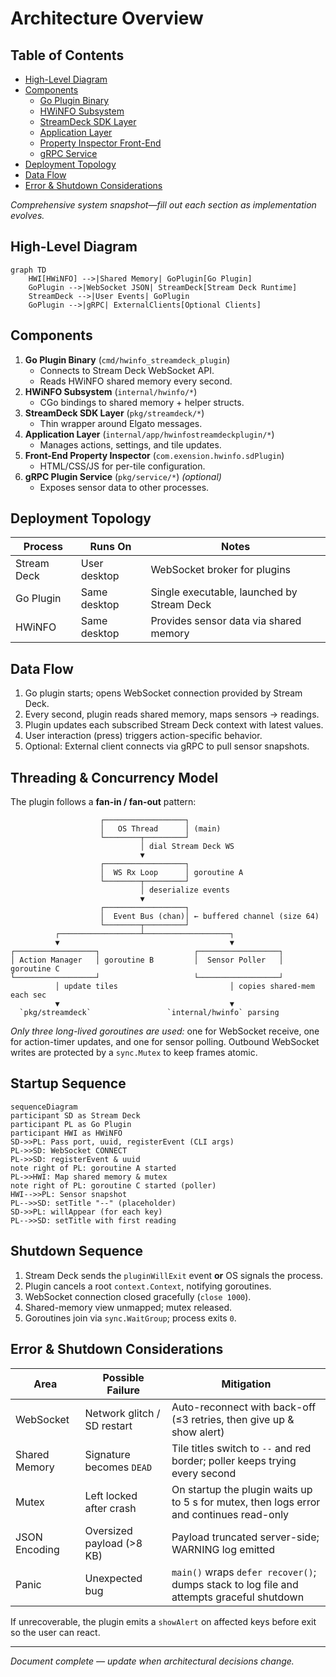 # Architecture Overview
## Table of Contents
- [High-Level Diagram](#high-level-diagram)
- [Components](#components)
  - [Go Plugin Binary](#go-plugin-binary-cmdhwinfo_streamdeck_plugin)
  - [HWiNFO Subsystem](#hwinfo-subsystem-internalhwinfo)
  - [StreamDeck SDK Layer](#streamdeck-sdk-layer-pkgstreamdeck)
  - [Application Layer](#application-layer-internalapphwinfostreamdeckplugin)
  - [Property Inspector Front-End](#property-inspector-front-end-sdplugin)
  - [gRPC Service](#grpc-service-pkgservice)
- [Deployment Topology](#deployment-topology)
- [Data Flow](#data-flow)
- [Error & Shutdown Considerations](#error--shutdown-considerations-planned)

_Comprehensive system snapshot—fill out each section as implementation evolves._

## High-Level Diagram

```mermaid
graph TD
    HWI[HWiNFO] -->|Shared Memory| GoPlugin[Go Plugin]
    GoPlugin -->|WebSocket JSON| StreamDeck[Stream Deck Runtime]
    StreamDeck -->|User Events| GoPlugin
    GoPlugin -->|gRPC| ExternalClients[Optional Clients]
```

## Components

1. **Go Plugin Binary** (`cmd/hwinfo_streamdeck_plugin`)
   - Connects to Stream Deck WebSocket API.
   - Reads HWiNFO shared memory every second.
2. **HWiNFO Subsystem** (`internal/hwinfo/*`)
   - CGo bindings to shared memory + helper structs.
3. **StreamDeck SDK Layer** (`pkg/streamdeck/*`)
   - Thin wrapper around Elgato messages.
4. **Application Layer** (`internal/app/hwinfostreamdeckplugin/*`)
   - Manages actions, settings, and tile updates.
5. **Front-End Property Inspector** (`com.exension.hwinfo.sdPlugin`)
   - HTML/CSS/JS for per-tile configuration.
6. **gRPC Plugin Service** (`pkg/service/*`) *(optional)*
   - Exposes sensor data to other processes.

## Deployment Topology

| Process | Runs On | Notes |
| --- | --- | --- |
| Stream Deck | User desktop | WebSocket broker for plugins |
| Go Plugin | Same desktop | Single executable, launched by Stream Deck |
| HWiNFO | Same desktop | Provides sensor data via shared memory |

## Data Flow

1. Go plugin starts; opens WebSocket connection provided by Stream Deck.
2. Every second, plugin reads shared memory, maps sensors → readings.
3. Plugin updates each subscribed Stream Deck context with latest values.
4. User interaction (press) triggers action-specific behavior.
5. Optional: External client connects via gRPC to pull sensor snapshots.

## Threading & Concurrency Model

The plugin follows a **fan-in / fan-out** pattern:

```text
                    ┌──────────────────┐
                    │   OS Thread      │ (main)
                    └────────┬─────────┘
                             │ dial Stream Deck WS
                             ▼
                    ┌──────────────────┐
                    │  WS Rx Loop      │ goroutine A
                    └────────┬─────────┘
                             │ deserialize events
                             ▼
                    ┌──────────────────┐
                    │  Event Bus (chan)│ ← buffered channel (size 64)
                    └────────┬─────────┘
          ┌──────────────────┴───────────────────┐
          ▼                                      ▼
┌──────────────────┐                     ┌──────────────────┐
│ Action Manager   │ goroutine B         │  Sensor Poller   │ goroutine C
└──────────────────┘                     └──────────────────┘
          │ update tiles                         │ copies shared-mem each sec
          ▼                                      ▼
  `pkg/streamdeck`                 `internal/hwinfo` parsing
```

*Only three long-lived goroutines are used:* one for WebSocket receive, one for action-timer updates, and one for sensor polling. Outbound WebSocket writes are protected by a `sync.Mutex` to keep frames atomic.

## Startup Sequence

```mermaid
sequenceDiagram
participant SD as Stream Deck
participant PL as Go Plugin
participant HWI as HWiNFO
SD->>PL: Pass port, uuid, registerEvent (CLI args)
PL->>SD: WebSocket CONNECT
PL->>SD: registerEvent & uuid
note right of PL: goroutine A started
PL->>HWI: Map shared memory & mutex
note right of PL: goroutine C started (poller)
HWI-->>PL: Sensor snapshot
PL-->>SD: setTitle "--" (placeholder)
SD->>PL: willAppear (for each key)
PL-->>SD: setTitle with first reading
```

## Shutdown Sequence

1. Stream Deck sends the `pluginWillExit` event **or** OS signals the process.
2. Plugin cancels a root `context.Context`, notifying goroutines.
3. WebSocket connection closed gracefully (`close 1000`).
4. Shared-memory view unmapped; mutex released.
5. Goroutines join via `sync.WaitGroup`; process exits `0`.

## Error & Shutdown Considerations

| Area | Possible Failure | Mitigation |
| --- | --- | --- |
| WebSocket | Network glitch / SD restart | Auto-reconnect with back-off (≤3 retries, then give up & show alert) |
| Shared Memory | Signature becomes `DEAD` | Tile titles switch to `--` and red border; poller keeps trying every second |
| Mutex | Left locked after crash | On startup the plugin waits up to 5 s for mutex, then logs error and continues read-only |
| JSON Encoding | Oversized payload (>8 KB) | Payload truncated server-side; WARNING log emitted |
| Panic | Unexpected bug | `main()` wraps `defer recover()`; dumps stack to log file and attempts graceful shutdown |

If unrecoverable, the plugin emits a `showAlert` on affected keys before exit so the user can react.

---

*Document complete — update when architectural decisions change.*
